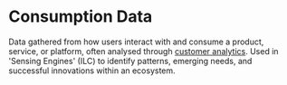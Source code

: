 # Consumption Data

Data gathered from how users interact with and consume a product, service, or platform, often analysed through [customer analytics](https://en.wikipedia.org/wiki/Customer_analytics). Used in 'Sensing Engines' (ILC) to identify patterns, emerging needs, and successful innovations within an ecosystem.
